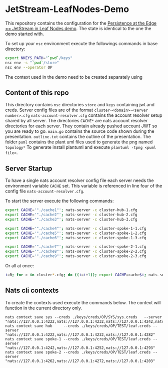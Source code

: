 # JetStream-LeafNodes-Demo

This repository contains the configuration for the [Persistence at the Edge == JetStream in Leaf Nodes demo](https://www.youtube.com/watch?v=0MkS_S7lyHk).
The state is identical to the one the demo started with. 

To set up your `nsc` environment execute the followings commands in base directory:

```bash
export NKEYS_PATH="`pwd`/keys"
nsc env -s "`pwd`/store"
nsc env --operator OP
```

The context used in the demo need to be created separately using 

## Content of this repo

This directory contains `nsc` directories `store` and `keys` containing jwt and creds.
Server config files are of the format `cluster-<domain>-<server number>.cfg`
`nats-account-resolver.cfg` contains the account resolver setup shared by all server.
The directories `CACHE*` are nats account resolver directories for each server.
They contain already pushed account JWT so you are ready to go. 
`main.go` contains the source code shown during the presentation.
`outline.txt` contains the outline of the presentation.
The folder `puml` contains the plant uml files used to generate the png named `topology*`
To generate install plantuml and execute `plantuml -tpng <puml file>`.

## Server Startup

To have a single nats account resolver config file each server needs the environment variable `CACHE` set.
This variable is referenced in line four of the config file `nats-account-resolver.cfg`.

To start the server execute the following commands:

```bash
export CACHE='"./cache1"'; nats-server -c cluster-hub-1.cfg
export CACHE='"./cache2"'; nats-server -c cluster-hub-2.cfg
export CACHE='"./cache3"'; nats-server -c cluster-hub-3.cfg

export CACHE='"./cache4"'; nats-server -c cluster-spoke-1-1.cfg
export CACHE='"./cache5"'; nats-server -c cluster-spoke-1-2.cfg
export CACHE='"./cache6"'; nats-server -c cluster-spoke-1-3.cfg

export CACHE='"./cache7"'; nats-server -c cluster-spoke-2-1.cfg
export CACHE='"./cache8"'; nats-server -c cluster-spoke-2-2.cfg
export CACHE='"./cache9"'; nats-server -c cluster-spoke-2-3.cfg
```

Or all at once:
```bash
i=0; for c in cluster*.cfg; do ((i=i+1)); export CACHE=cache$i; nats-server -c $c  & ; done
```

## Nats cli contexts

To create the contexts used execute the commands below. The context will function in the current directory only.

```
nats context save sys --creds ./keys/creds/OP/SYS/sys.creds   --server "nats://127.0.0.1:4222,nats://127.0.0.1:4232,nats://127.0.0.1:4242,nats://127.0.0.1:4252,nats://127.0.0.1:4262,nats://127.0.0.1:4272,nats://127.0.0.1:4282,nats://127.0.0.1:4292,nats://127.0.0.1:4202" 
nats context save hub     --creds ./keys/creds/OP/TEST/leaf.creds --server "nats://127.0.0.1:4222,nats://127.0.0.1:4232,nats://127.0.0.1:4282" 
nats context save spoke-1 --creds ./keys/creds/OP/TEST/leaf.creds --server "nats://127.0.0.1:4242,nats://127.0.0.1:4252,nats://127.0.0.1:4293"
nats context save spoke-2 --creds ./keys/creds/OP/TEST/leaf.creds --server "nats://127.0.0.1:4262,nats://127.0.0.1:4272,nats://127.0.0.1:4203"
```

